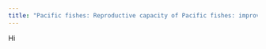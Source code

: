 ```yaml
---
title: "Pacific fishes: Reproductive capacity of Pacific fishes: improving understanding of sustainable fisheries"
---
```

Hi